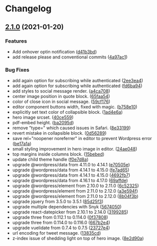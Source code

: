 # Changelog

## [2.1.0](https://www.github.com/greenpeace/planet4-gpnl-plugin-gutenberg-blocks/compare/v2.0.4...v2.1.0) (2021-01-20)


### Features

* Add onhover optin notification ([d41b3bd](https://www.github.com/greenpeace/planet4-gpnl-plugin-gutenberg-blocks/commit/d41b3bdcc97ac861055e4f498fada9b0fe2e1af9))
* add release please and conventional commits ([4a97ac1](https://www.github.com/greenpeace/planet4-gpnl-plugin-gutenberg-blocks/commit/4a97ac11f267f8ddd3646d1c6ff63d578f96a003))


### Bug Fixes

* add again option for subscribing while authenticated ([2ee3ea4](https://www.github.com/greenpeace/planet4-gpnl-plugin-gutenberg-blocks/commit/2ee3ea4541f8bffe28edf8a5028889fa48a7a740))
* add again option for subscribing while authenticated ([fd6ba94](https://www.github.com/greenpeace/planet4-gpnl-plugin-gutenberg-blocks/commit/fd6ba94bea8d7f15f8e9981bf4532ba779951246))
* add styles to social message render. ([a4ca708](https://www.github.com/greenpeace/planet4-gpnl-plugin-gutenberg-blocks/commit/a4ca7083e159c7a506b925558f92ee41dbd714f8))
* center image position in quote block. ([65faa54](https://www.github.com/greenpeace/planet4-gpnl-plugin-gutenberg-blocks/commit/65faa5454d5eb249012fb016dbe50e3d0e500619))
* color of close icon in social message. ([59cf176](https://www.github.com/greenpeace/planet4-gpnl-plugin-gutenberg-blocks/commit/59cf176893f2cc99743b51a3702a6724c5547175))
* editor component buttons width, fixed with magic. ([b758e10](https://www.github.com/greenpeace/planet4-gpnl-plugin-gutenberg-blocks/commit/b758e1046e7af21415425c8ccf9c90d95da3be5b))
* explicitly set text color of collapsible block. ([1ad4e6a](https://www.github.com/greenpeace/planet4-gpnl-plugin-gutenberg-blocks/commit/1ad4e6a6084254a35a800fb203ae579372ed5169))
* hero image srcset. ([40ce559](https://www.github.com/greenpeace/planet4-gpnl-plugin-gutenberg-blocks/commit/40ce559a4298fb9174faf4cedf192a7bd1785de0))
* pdf-embed height. ([ba2095d](https://www.github.com/greenpeace/planet4-gpnl-plugin-gutenberg-blocks/commit/ba2095dcc29fda8a7017c24d183c0cd4c7a99420))
* remove "type=" which caused issues in Safari. ([8e33199](https://www.github.com/greenpeace/planet4-gpnl-plugin-gutenberg-blocks/commit/8e331996bb2f11490ad7a2e4878773405fae5908))
* revert mistake in collapsible block. ([0d56289](https://www.github.com/greenpeace/planet4-gpnl-plugin-gutenberg-blocks/commit/0d56289f0f9dc6dedec551b0d37521a4e3be241e))
* save rel="noopener noreferrer" in editor to prevent Wordpress error ([be17a1a](https://www.github.com/greenpeace/planet4-gpnl-plugin-gutenberg-blocks/commit/be17a1ae1bf348e26bd73706858868dd3c169386))
* small styling improvement in hero image in editor. ([24ae048](https://www.github.com/greenpeace/planet4-gpnl-plugin-gutenberg-blocks/commit/24ae0484d6571324411e2084d6c222b6689e4f24))
* top margins inside columns block. ([15bebed](https://www.github.com/greenpeace/planet4-gpnl-plugin-gutenberg-blocks/commit/15bebed8605e75817765af213f42e17de8f4eac0))
* update child theme handle ([f0e7d8a](https://www.github.com/greenpeace/planet4-gpnl-plugin-gutenberg-blocks/commit/f0e7d8a42812ecb1278d837bc5dc00a355bcfed9))
* upgrade @wordpress/data from 4.11.0 to 4.14.1 ([e70505e](https://www.github.com/greenpeace/planet4-gpnl-plugin-gutenberg-blocks/commit/e70505e231517987d9add7a0c3d10ee99c65ae62))
* upgrade @wordpress/data from 4.14.1 to 4.15.0 ([fe7ad65](https://www.github.com/greenpeace/planet4-gpnl-plugin-gutenberg-blocks/commit/fe7ad659bbcc1957c2c0baa0fc72f9e8b17bda6b))
* upgrade @wordpress/data from 4.14.1 to 4.15.0 ([4692fb7](https://www.github.com/greenpeace/planet4-gpnl-plugin-gutenberg-blocks/commit/4692fb7b49652670c31f4e5e47d30303944a075b))
* upgrade @wordpress/data from 4.16.1 to 4.17.0 ([69affde](https://www.github.com/greenpeace/planet4-gpnl-plugin-gutenberg-blocks/commit/69affdeee34f2021984207d2b2fa2961214b3ccf))
* upgrade @wordpress/element from 2.10.0 to 2.11.0 ([6c52325](https://www.github.com/greenpeace/planet4-gpnl-plugin-gutenberg-blocks/commit/6c52325c6d95d799c976176272fbf70bfc60092d))
* upgrade @wordpress/element from 2.11.0 to 2.12.0 ([a3e594f](https://www.github.com/greenpeace/planet4-gpnl-plugin-gutenberg-blocks/commit/a3e594f3ab2a6da2432068473bb9c7c75a786220))
* upgrade @wordpress/element from 2.11.0 to 2.12.0 ([8b04f3b](https://www.github.com/greenpeace/planet4-gpnl-plugin-gutenberg-blocks/commit/8b04f3b691b3ee6df965f6e402592b6decf3a645))
* upgrade jquery from 3.5.0 to 3.5.1 ([85d25f3](https://www.github.com/greenpeace/planet4-gpnl-plugin-gutenberg-blocks/commit/85d25f3063688918835582fa944e0e06186f8d95))
* upgrade multiple dependencies with Snyk ([5674050](https://www.github.com/greenpeace/planet4-gpnl-plugin-gutenberg-blocks/commit/5674050a71975d29638e9be87575621bc1ae76d7))
* upgrade react-datepicker from 2.10.1 to 2.14.0 ([3199285](https://www.github.com/greenpeace/planet4-gpnl-plugin-gutenberg-blocks/commit/3199285243f50112ac16e46f8b212b29b8c61971))
* upgrade three from 0.112.1 to 0.114.0 ([0f37808](https://www.github.com/greenpeace/planet4-gpnl-plugin-gutenberg-blocks/commit/0f3780833bf9f7329e7463bc9bf1e290735235ab))
* upgrade three from 0.114.0 to 0.116.0 ([667b2e4](https://www.github.com/greenpeace/planet4-gpnl-plugin-gutenberg-blocks/commit/667b2e48e088cceca6240631f3f76e8d2ad163d8))
* upgrade vuelidate from 0.7.4 to 0.7.5 ([23727e4](https://www.github.com/greenpeace/planet4-gpnl-plugin-gutenberg-blocks/commit/23727e413b3e912c21ab0b51f9f2c811fe1262f5))
* url encoding for tweet message. ([13835cd](https://www.github.com/greenpeace/planet4-gpnl-plugin-gutenberg-blocks/commit/13835cd1b6d69e791261596a42f151ba76950a5b))
* z-index issue of shedding light on top of hero image. ([8e2d90a](https://www.github.com/greenpeace/planet4-gpnl-plugin-gutenberg-blocks/commit/8e2d90ad4af767a209b1f893bb3b2525226bd95a))
